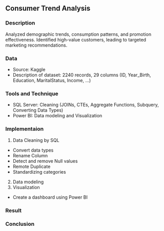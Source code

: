 ## Consumer Trend Analysis
### Description
Analyzed demographic trends, consumption patterns, and promotion effectiveness. Identified high-value customers, leading to targeted marketing recommendations.

### Data 
- Source: Kaggle
- Description of dataset: 2240 records, 29 columns (ID, Year_Birth, Education, MaritalStatus, Income, ...)
### Tools and Technique
- SQL Server: Cleaning (JOINs, CTEs, Aggregate Functions, Subquery, Converting Data Types)
- Power BI: Data modeling and Visualization
### Implementaion
1. Data Cleaning by SQL
- Convert data types
- Rename Column
- Detect and remove Null values
- Remote Duplicate
- Standardizing categories
2. Data modeling
3. Visualization
- Create a dashboard using Power BI
### Result
### Conclusion

